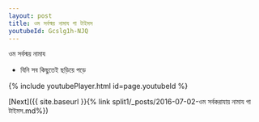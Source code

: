 ```yaml
---
layout: post
title: ওম সর্বস্ময় নামায গা টাইমস
youtubeId: Gcslg1h-NJQ
---
```

 
 
 ওম সর্বস্ময় নামায  
 
 -  যিনি সব কিছুতেই ছড়িয়ে পড়ে 
 
  
 
  
 
 
 
 
 
 


{% include youtubePlayer.html id=page.youtubeId %}
 
[Next]({{ site.baseurl }}{% link  split1/_posts/2016-07-02-ওম সর্বকরাযায় নামায গা টাইমস.md%})
 

